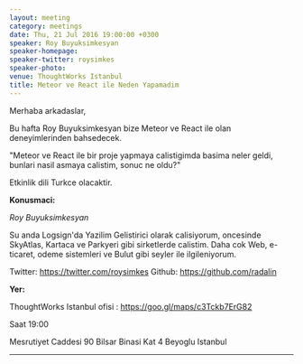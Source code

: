 ```yaml
---
layout: meeting
category: meetings
date: Thu, 21 Jul 2016 19:00:00 +0300
speaker: Roy Buyuksimkesyan
speaker-homepage:
speaker-twitter: roysimkes
speaker-photo:
venue: ThoughtWorks Istanbul
title: Meteor ve React ile Neden Yapamadim
---
```

Merhaba arkadaslar,

Bu hafta Roy Buyuksimkesyan bize Meteor ve React ile olan deneyimlerinden bahsedecek.

"Meteor ve React ile bir proje yapmaya calistigimda basima neler geldi, bunlari nasil asmaya calistim, sonuc ne oldu?"

Etkinlik dili Turkce olacaktir.

**Konusmaci:**

*Roy Buyuksimkesyan*

Su anda Logsign'da Yazilim Gelistirici olarak calisiyorum, oncesinde SkyAtlas, Kartaca ve Parkyeri gibi sirketlerde calistim. Daha cok Web, e-ticaret, odeme sistemleri ve Bulut gibi seyler ile ilgileniyorum.

Twitter: https://twitter.com/roysimkes
Github: https://github.com/radalin

**Yer:**

ThoughtWorks Istanbul ofisi : https://goo.gl/maps/c3Tckb7ErG82

Saat 19:00

Mesrutiyet Caddesi 90 Bilsar Binasi Kat 4 Beyoglu Istanbul

----
